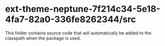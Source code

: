 # ext-theme-neptune-7f214c34-5e18-4fa7-82a0-336fe8262344/src

This folder contains source code that will automatically be added to the classpath when
the package is used.
